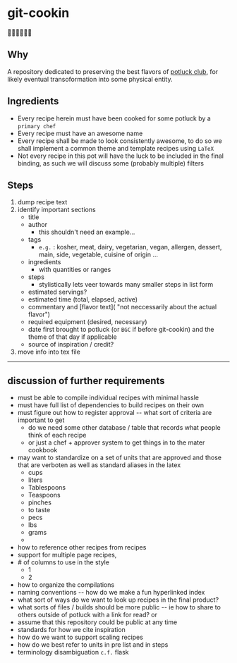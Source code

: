 # git-cookin
:shallow_pan_of_food::man_cook::woman_cook::dash:

## Why 

A repository dedicated to preserving the best flavors of 
[potluck club]([] "known aliases GOT potluck, Naptime potluck"),
for likely eventual transoformation into some physical entity.

## Ingredients

* Every recipe herein must have been cooked for some potluck by a `primary chef`
* Every recipe must have an awesome name 
* Every recipe shall be made to look consistently awesome, to do so we shall implement a common theme and template recipes using `LaTeX` 
* Not every recipe in this pot will have the luck 
to be included in the final binding, as such we will discuss some (probably multiple) filters

## Steps

1. dump recipe text
1. identify important sections
   * title
   * author
     * this shouldn't need an example...
   * tags
     * `e.g.` : kosher, meat, dairy, vegetarian, vegan, allergen, dessert, main, side, vegetable, cuisine of origin ...  
   * ingredients
     * with quantities or ranges 
   * steps
     * stylistically lets veer towards many smaller steps in list form
   * estimated servings?
   * estimated time (total, elapsed, active)
   * commentary and [flavor text]( "not neccessarily about the actual flavor")
   * required equipment (desired, necessary)
   * date first brought to potluck (or `BGC` if before git-cookin) and the theme of that day if applicable
   * source of inspiration / credit?
1. move info into tex file 

--- 

## discussion of further requirements
* must be able to compile individual recipes with minimal hassle
* must have full list of dependencies to build recipes on their own
* must figure out how to register approval -- what sort of criteria are important to get  
  * do we need some other database / table that records what people think of each recipe
  * or just a chef + approver system to get things in to the mater cookbook 
* may want to standardize on a set of units that are approved and those that are verboten as well as standard aliases in the latex 
  + cups
  + liters
  + Tablespoons
  + Teaspoons
  - pinches
  - to taste
  - pecs
  + lbs
  + grams
  * 
* how to reference other recipes from recipes
* support for multiple page recipes, 
* \# of columns to use in the style
  + 1
  - 2
* how to organize the compilations 
* naming conventions -- how do we make a fun hyperlinked index 
* what sort of ways do we want to look up recipes in the final product?
* what sorts of files / builds should be more public -- ie how to share to others outside of potluck with a link for read? or 
* assume that this repository could be public at any time
* standards for how we cite inspiration 
* how do we want to support scaling recipes
* how do we best refer to units in pre list and in steps
* terminology disambiguation `c.f.` flask
